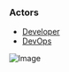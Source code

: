 ### Actors
* [Developer](Actor-Developer.md)
* [DevOps](Actor-DevOps.md)

![Image](/UseCases/UseCases.png)
